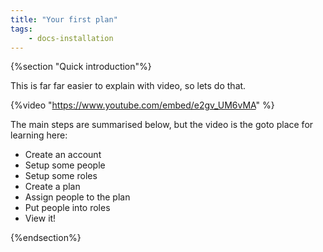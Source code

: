 ```yaml
---
title: "Your first plan"
tags: 
    - docs-installation
---
```

{%section "Quick introduction"%}

This is far far easier to explain with video, so lets do that.

{%video "https://www.youtube.com/embed/e2gv_UM6vMA" %}


<p>

The main steps are summarised below, but the video is the goto place for learning here:
- Create an account
- Setup some people
- Setup some roles
- Create a plan
- Assign people to the plan
- Put people into roles
- View it!

{%endsection%}

